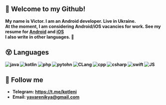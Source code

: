 ## 👋 Welcome to my Github!
<b>My name is Victor. I am an Android developer. Live in Ukraine.<br>
At the moment, I am considering Android/iOS vacancies for work. See my resume for <a href="https://cord-attraction-899.notion.site/Victor-Varenik-e73de1a1d22b42aeac03fa9aadf4760c">Android</a> and <a href="https://cord-attraction-899.notion.site/Victor-Varenik-c32b5625880a450f90ef0dd389b116b4">iOS</a><br>
I also write in other languages. 🤡
  
## 😵 Languages 

![java](https://img.shields.io/badge/-Java-070c0f)
![kotlin](https://img.shields.io/badge/-Kotlin-070c0f)
![php](https://img.shields.io/badge/-PHP-070c0f)
![pytohn](https://img.shields.io/badge/-Python-070c0f)
![CLang](https://img.shields.io/badge/-CLang-070c0f)
![cpp](https://img.shields.io/badge/-C++-070c0f)
![csharp](https://img.shields.io/badge/-CSharp-070c0f)
![swift](https://img.shields.io/badge/-Swift-070c0f)
![JS](https://img.shields.io/badge/-JS-070c0f)

## 🥳 Follow me
- Telegram: https://t.me/kotleni
- Email: yavarenikya@gmail.com 
  
<!-- 🤡: lol? -->
